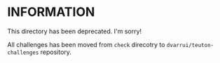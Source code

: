 
# INFORMATION

This directory has been deprecated. I'm sorry!

All challenges has been moved from `check` direcotry to `dvarrui/teuton-challenges` repository.

